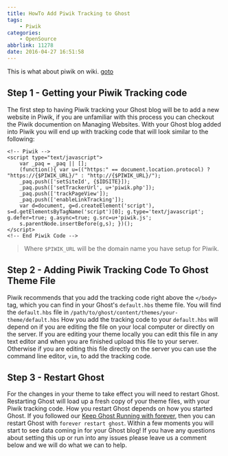 ```yaml
---
title: HowTo Add Piwik Tracking to Ghost
tags: 
    - Piwik
categories: 
    - OpenSource
abbrlink: 11278
date: 2016-04-27 16:51:58
---
```


This is what about piwik on wiki. [goto](https://en.wikipedia.org/wiki/Piwik)

## Step 1 - Getting your Piwik Tracking code
The first step to having Piwik tracking your Ghost blog will be to add a new website in Piwik, if you are unfamiliar with this process you can checkout the Piwik documention on Managing Websites. With your Ghost blog added into Piwik you will end up with tracking code that will look similar to the following:
```
<!-- Piwik -->
<script type="text/javascript">
    var _paq = _paq || [];
    (function(){ var u=(("https:" == document.location.protocol) ? "https://{$PIWIK_URL}/" : "http://{$PIWIK_URL}/");
    _paq.push(['setSiteId', {$IDSITE}]);
    _paq.push(['setTrackerUrl', u+'piwik.php']);
    _paq.push(['trackPageView']);
    _paq.push(['enableLinkTracking']);
    var d=document, g=d.createElement('script'), s=d.getElementsByTagName('script')[0]; g.type='text/javascript'; g.defer=true; g.async=true; g.src=u+'piwik.js';
    s.parentNode.insertBefore(g,s); })();
</script>
<!-- End Piwik Code -->
```
> Where <code>$PIWIK_URL</code> will be the domain name you have setup for Piwik.

## Step 2 - Adding Piwik Tracking Code To Ghost Theme File

Piwik recommends that you add the tracking code right above the <code>&#60;/body&#62;</code> tag, which you can find in your Ghost's <code>default.hbs</code> theme file. You will find the <code>default.hbs</code> file in <code>/path/to/ghost/content/themes/your-theme/default.hbs</code>
How you add the tracking code to your <code>default.hbs</code> will depend on if you are editing the file on your local computer or directly on the server. If you are editing your theme locally you can edit this file in any text editor and when you are finished upload this file to your server. Otherwise if you are editing this file directly on the server you can use the command line editor, <code>vim</code>, to add the tracking code.

## Step 3 - Restart Ghost
For the changes in your theme to take effect you will need to restart Ghost. Restarting Ghost will load up a fresh copy of your theme files, with your Piwik tracking code. How you restart Ghost depends on how you started Ghost. If you followed our <a href="https://www.howtoinstallghost.com/how-to-start-ghost-with-forever/">Keep Ghost Running with forever</a>, then you can restart Ghost with <code>forever restart ghost</code>.
Within a few moments you will start to see data coming in for your Ghost blog!
If you have any questions about setting this up or run into any issues please leave us a comment below and we will do what we can to help.
